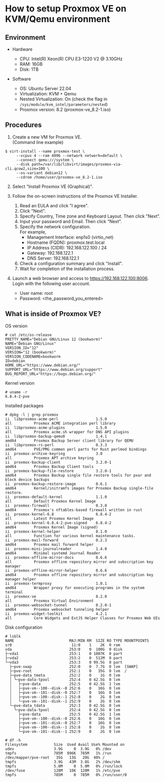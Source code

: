 # How to setup Proxmox VE on KVM/Qemu environment

## Environment

- Hardware
  - CPU: Intel(R) Xeon(R) CPU E3-1220 V2 @ 3.10GHz
  - RAM: 16GB
  - Disk: 1TB

- Software
  - OS: Ubuntu Server 22.04
  - Virtualization: KVM + Qemu
  - Nested Virtualization: On (check the flag in `/sys/module/kvm_intel/parameters/nested`)
  - Proxmox version: 8.2 (proxmox-ve_8.2-1.iso)

## Procedures

1. Create a new VM for Proxmox VE.  
   (Command line example)
```
$ virt-install --name proxmox-test \
     --vcpus 4 --ram 4096 --network network=default \
     --connect qemu:///system \
     --disk path=/var/lib/libvirt/images/proxmox-via-cli.qcow2,size=100 \
     --os-variant debian12 \
     --cdrom /home/user/proxmox-ve_8.2-1.iso
```

2. Select "Install Proxmox VE (Graphical)".

3. Follow the on-screen instructions of the Proxmox VE Installer.
   1. Read an EULA and click "I agree".
   2. Click "Next".
   3. Specify Country, Time zone and Keyboard Layout. Then click "Next".
   4. Input your password and Email. Then click "Next".
   5. Specify the network configuration.  
      For example,
      - Management Interface: enp1s0 (virtio_net)
      - Hostname (FQDN): proxmox.test.local
      - IP Address (CIDR): 192.168.122.100 / 24
      - Gateway: 192.168.122.1
      - DNS Server: 192.168.122.1
   7. Check a configuration summary and click "Install".
   8. Wait for completion of the installation process.

4. Launch a web browser and access to https://192.168.122.100:8006.  
   Login with the following user account.
   - User name: root
   - Password: <the_password_you_entered>

## What is inside of Proxmox VE?

OS version

```
# cat /etc/os-release 
PRETTY_NAME="Debian GNU/Linux 12 (bookworm)"
NAME="Debian GNU/Linux"
VERSION_ID="12"
VERSION="12 (bookworm)"
VERSION_CODENAME=bookworm
ID=debian
HOME_URL="https://www.debian.org/"
SUPPORT_URL="https://www.debian.org/support"
BUG_REPORT_URL="https://bugs.debian.org/"
```

Kernel version

```
# uname -r
6.8.4-2-pve
```

Installed packages

```
# dpkg -l | grep proxmox
ii  libproxmox-acme-perl                 1.5.0                               all          Proxmox ACME integration perl library
ii  libproxmox-acme-plugins              1.5.0                               all          Proxmox acme.sh wrapper for DNS API plugins
ii  libproxmox-backup-qemu0              1.4.1                               amd64        Proxmox Backup Server client library for QEMU
ii  libproxmox-rs-perl                   0.3.3                               amd64        PVE/PMG common perl parts for Rust perlmod bindings
ii  proxmox-archive-keyring              3.0                                 all          Proxmox APT archive keyring
ii  proxmox-backup-client                3.2.0-1                             amd64        Proxmox Backup Client tools
ii  proxmox-backup-file-restore          3.2.0-1                             amd64        Proxmox Backup single file restore tools for pxar and block device backups
ii  proxmox-backup-restore-image         0.6.1                               amd64        Kernel/initramfs images for Proxmox Backup single-file restore.
ii  proxmox-default-kernel               1.1.0                               all          Default Proxmox Kernel Image
ii  proxmox-firewall                     0.3.0                               amd64        Proxmox's nftables-based firewall written in rust
ii  proxmox-kernel-6.8                   6.8.4-2                             all          Latest Proxmox Kernel Image
ii  proxmox-kernel-6.8.4-2-pve-signed    6.8.4-2                             amd64        Proxmox Kernel Image (signed)
ii  proxmox-kernel-helper                8.1.0                               all          Function for various kernel maintenance tasks.
ii  proxmox-mail-forward                 0.2.3                               amd64        Proxmox mail forward helper
ii  proxmox-mini-journalreader           1.4.0                               amd64        Minimal systemd Journal Reader
ii  proxmox-offline-mirror-docs          0.6.6                               all          Proxmox offline repository mirror and subscription key manager
ii  proxmox-offline-mirror-helper        0.6.6                               amd64        Proxmox offline repository mirror and subscription key manager helper
ii  proxmox-termproxy                    1.0.1                               amd64        Wrapper proxy for executing programs in the system terminal
ii  proxmox-ve                           8.2.0                               all          Proxmox Virtual Environment
ii  proxmox-websocket-tunnel             0.2.0-1                             amd64        Proxmox websocket tunneling helper
ii  proxmox-widget-toolkit               4.2.1                               all          Core Widgets and ExtJS Helper Classes for Proxmox Web UIs
```

Disk configuration

```
# lsblk
NAME                         MAJ:MIN RM  SIZE RO TYPE MOUNTPOINTS
sr0                           11:0    1    2K  0 rom  
vda                          253:0    0  100G  0 disk 
├─vda1                       253:1    0 1007K  0 part 
├─vda2                       253:2    0  512M  0 part 
└─vda3                       253:3    0 99.5G  0 part 
  ├─pve-swap                 252:0    0  7.7G  0 lvm  [SWAP]
  ├─pve-root                 252:1    0   35G  0 lvm  /
  ├─pve-data_tmeta           252:2    0    1G  0 lvm  
  │ └─pve-data-tpool         252:4    0 42.5G  0 lvm  
  │   ├─pve-data             252:5    0 42.5G  1 lvm  
  │   ├─pve-vm--100--disk--0 252:6    0   16G  0 lvm  
  │   ├─pve-vm--101--disk--0 252:7    0   16G  0 lvm  
  │   ├─pve-vm--100--disk--1 252:8    0    2G  0 lvm  
  │   └─pve-vm--101--disk--1 252:9    0    2G  0 lvm  
  └─pve-data_tdata           252:3    0 42.5G  0 lvm  
    └─pve-data-tpool         252:4    0 42.5G  0 lvm  
      ├─pve-data             252:5    0 42.5G  1 lvm  
      ├─pve-vm--100--disk--0 252:6    0   16G  0 lvm  
      ├─pve-vm--101--disk--0 252:7    0   16G  0 lvm  
      ├─pve-vm--100--disk--1 252:8    0    2G  0 lvm  
      └─pve-vm--101--disk--1 252:9    0    2G  0 lvm

# df -h
Filesystem            Size  Used Avail Use% Mounted on
udev                  3.9G     0  3.9G   0% /dev
tmpfs                 785M  896K  785M   1% /run
/dev/mapper/pve-root   35G   13G   20G  40% /
tmpfs                 3.9G   43M  3.8G   2% /dev/shm
tmpfs                 5.0M     0  5.0M   0% /run/lock
/dev/fuse             128M   16K  128M   1% /etc/pve
tmpfs                 785M     0  785M   0% /run/user/0
```

